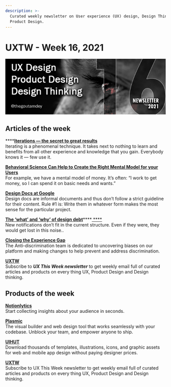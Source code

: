 ```yaml
---
description: >-
  Curated weekly newsletter on User experience (UX) design, Design Thinking and
  Product Design.
---
```


# UXTW - Week 16, 2021

![](../.gitbook/assets/newsletter-banner-2021-16.jpg)

## Articles of the week

\*\*\*\*[**Iterations — the secret to great results**](https://thistooshallgrow.com/blog/ux-research-brand-colour/?utm_source=thegoutamdey)  
Iterating is a phenomenal technique. It takes next to nothing to learn and benefits from all other experience and knowledge that you gain. Everybody knows it — few use it.

[**Behavioral Science Can Help to Create the Right Mental Model for your Users**](https://www.uxbooth.com/articles/behavioral-science-can-help-to-create-the-right-mental-model-for-your-users/?ref=thegoutamdey)  
For example, we have a mental model of money. It’s often: “I work to get money, so I can spend it on basic needs and wants.” 

[**Design Docs at Google**](https://www.industrialempathy.com/posts/design-docs-at-google/?ref=thegoutamdey)  
Design docs are informal documents and thus don’t follow a strict guideline for their content. Rule \#1 is: Write them in whatever form makes the most sense for the particular project.

[**The ‘what’ and ‘why’ of design debt**](https://uxdesign.cc/the-what-and-why-of-design-debt-861be8b887fe/?ref=thegoutamdey)\*\*\*\*[ ****](https://uxdesign.cc/the-what-and-why-of-design-debt-861be8b887fe/?ref=thegoutamdey)  
New notifications don’t fit in the current structure. Even if they were, they would get lost in this noise..

[**Closing the Experience Gap**](https://airbnb.design/closing-the-experience-gap/?utm_source=thegoutamdey&utm_medium=newsletter&utm_campaign=16)  
The Anti-discrimination team is dedicated to uncovering biases on our platform and making changes to help prevent and address discrimination. 

[**UXTW**](https://gmail.us17.list-manage.com/subscribe?u=1b23fd286b43ac36e4acba123&id=0009036f95)  
Subscribe to _**UX This Week newsletter**_  to get weekly email full of curated articles and products on every thing UX, Product Design and Design thinking.

## Products of the week

[**Notionlytics**](https://notionlytics.com/?ref=thegoutamdey)  
Start collecting insights about your audience in seconds.

[**Plasmic**](https://www.plasmic.app/?utm_source=thegoutamdey&utm_medium=newsletter&utm_campaign=16)  
The visual builder and web design tool that works seamlessly with your codebase. Unblock your team, and empower anyone to ship.

[**UIHUT**](https://www.uihut.com/?utm_source=thegoutamdey&utm_medium=newsletter&utm_campaign=16)  
Download thousands of templates, illustrations, icons, and graphic assets for web and mobile app design without paying designer prices.

[**UXTW**](https://gmail.us17.list-manage.com/subscribe?u=1b23fd286b43ac36e4acba123&id=0009036f95)  
Subscribe to UX This Week newsletter  to get weekly email full of curated articles and products on every thing UX, Product Design and Design thinking.

